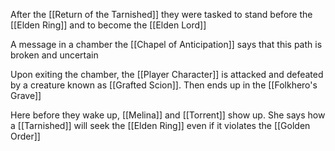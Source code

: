 After the [[Return of the Tarnished]] they were tasked to stand before the [[Elden Ring]] and to become the [[Elden Lord]]

A message in a chamber the [[Chapel of Anticipation]] says that this path is broken and uncertain

Upon exiting the chamber, the [[Player Character]] is attacked and defeated by a creature known as [[Grafted Scion]]. Then ends up in the [[Folkhero's Grave]]

Here before they wake up, [[Melina]] and [[Torrent]] show up. She says how a [[Tarnished]] will seek the [[Elden Ring]] even if it violates the [[Golden Order]]


